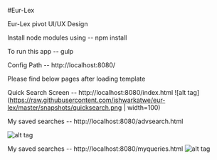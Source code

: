 #Eur-Lex

Eur-Lex pivot UI/UX Design

Install node modules using -- npm install

To run this app -- gulp

Config Path -- http://localhost:8080/


Please find below pages after loading template 


Quick Search Screen -- http://localhost:8080/index.html
![alt tag](https://raw.githubusercontent.com/ishwarkatwe/eur-lex/master/snapshots/quicksearch.png | width=100)


My saved searches -- http://localhost:8080/advsearch.html

![alt tag](https://raw.githubusercontent.com/ishwarkatwe/eur-lex/master/snapshots/advSearch.png)


My saved searches -- http://localhost:8080/myqueries.html
![alt tag](https://raw.githubusercontent.com/ishwarkatwe/eur-lex/master/snapshots/myqueries.png)
